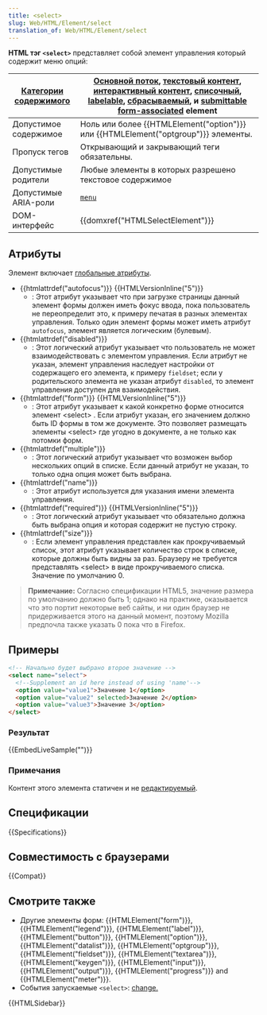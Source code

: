 ```yaml
---
title: <select>
slug: Web/HTML/Element/select
translation_of: Web/HTML/Element/select
---
```


**HTML тэг `<select>`** представляет собой элемент управления который содержит меню опций:

| [Категории содержимого](/ru/docs/HTML/Content_categories) | [Основной поток](/ru/docs/Web/Guide/HTML/Content_categories#Основной_поток), [текстовый контент](/ru/docs/Web/Guide/HTML/Content_categories#Phrasing_content), [интерактивный контент](/ru/docs/HTML/Content_categories#Interactive_content), [списочный](/ru/docs/HTML/Content_categories#Form_listed), [labelable](/ru/docs/HTML/Content_categories#Form_labelable), [сбрасываемый](/ru/docs/HTML/Content_categories#Form_resettable), и [submittable](/ru/docs/HTML/Content_categories#Form_submittable) [form-associated](/ru/docs/HTML/Content_categories#Form-associated_) element |
| --------------------------------------------------------- | ---------------------------------------------------------------------------------------------------------------------------------------------------------------------------------------------------------------------------------------------------------------------------------------------------------------------------------------------------------------------------------------------------------------------------------------------------------------------------------------------------------------------------------------------------------------------------------------- |
| Допустимое содержимое                                     | Ноль или более {{HTMLElement("option")}} или {{HTMLElement("optgroup")}} элементы.                                                                                                                                                                                                                                                                                                                                                                                                                                                                                                       |
| Пропуск тегов                                             | Открывающий и закрывающий теги обязательны.                                                                                                                                                                                                                                                                                                                                                                                                                                                                                                                                              |
| Допустимые родители                                       | Любые элементы в которых разрешено текстовое содержимое                                                                                                                                                                                                                                                                                                                                                                                                                                                                                                                                  |
| Допустимые ARIA-роли                                      | <code><a href="/ru/docs/Web/Accessibility/ARIA/Roles/menu_role">menu</a></code>                                                                                                                                                                                                                                                                                                                                                                                                                                                                                                          |
| DOM-интерфейс                                             | {{domxref("HTMLSelectElement")}}                                                                                                                                                                                                                                                                                                                                                                                                                                                                                                                                                         |

## Атрибуты

Элемент включает [глобальные атрибуты](/ru/docs/Web/HTML/Global_attributes).

- {{htmlattrdef("autofocus")}} {{HTMLVersionInline("5")}}
  - : Этот атрибут указывает что при загрузке страницы данный элемент формы должен иметь фокус ввода, пока пользователь не переопределит это, к примеру печатая в разных элементах управления. Только один элемент формы может иметь атрибут `autofocus`, элемент является логическим (булевым).
- {{htmlattrdef("disabled")}}
  - : Этот логический атрибут указывает что пользователь не может взаимодействовать с элементом управления. Если атрибут не указан, элемент управления наследует настройки от содержащего его элемента, к примеру `fieldset`; если у родительского элемента не указан атрибут `disabled`, то элемент управления доступен для взаимодействия.
- {{htmlattrdef("form")}} {{HTMLVersionInline("5")}}
  - : Этот атрибут указывает к какой конкретно форме относится элемент \<select> . Если атрибут указан, его значением должно быть ID формы в том же документе. Это позволяет размещать элементы \<select> где угодно в документе, а не только как потомки форм.
- {{htmlattrdef("multiple")}}
  - : Этот логический атрибут указывает что возможен выбор нескольких опций в списке. Если данный атрибут не указан, то только одна опция может быть выбрана.
- {{htmlattrdef("name")}}
  - : Этот атрибут используется для указания имени элемента управления.
- {{htmlattrdef("required")}} {{HTMLVersionInline("5")}}
  - : Этот логический атрибут указывает что обязательно должна быть выбрана опция и которая содержит не пустую строку.
- {{htmlattrdef("size")}}
  - : Если элемент управления представлен как прокручиваемый список, этот атрибут указывает количество строк в списке, которые должны быть видны за раз. Браузеру не требуется представлять \<select> в виде прокручиваемого списка. Значение по умолчанию 0.

> **Примечание:** Согласно спецификации HTML5, значение размера по умолчанию должно быть 1; однако на практике, оказывается что это портит некоторые веб сайты, и ни один браузер не придерживается этого на данный момент, поэтому Mozilla предпочла также указать 0 пока что в Firefox.

## Примеры

```html
<!-- Начально будет выбрано второе значение -->
<select name="select">
  <!--Supplement an id here instead of using 'name'-->
  <option value="value1">Значение 1</option>
  <option value="value2" selected>Значение 2</option>
  <option value="value3">Значение 3</option>
</select>
```

### Результат

{{EmbedLiveSample("")}}

### Примечания

Контент этого элемента статичен и не [редактируемый](/ru/docs/HTML/Content_Editable).

## Спецификации

{{Specifications}}

## Совместимость с браузерами

{{Compat}}

## Смотрите также

- Другие элементы форм: {{HTMLElement("form")}}, {{HTMLElement("legend")}}, {{HTMLElement("label")}}, {{HTMLElement("button")}}, {{HTMLElement("option")}}, {{HTMLElement("datalist")}}, {{HTMLElement("optgroup")}}, {{HTMLElement("fieldset")}}, {{HTMLElement("textarea")}}, {{HTMLElement("keygen")}}, {{HTMLElement("input")}}, {{HTMLElement("output")}}, {{HTMLElement("progress")}} and {{HTMLElement("meter")}}.
- События запускаемые `<select>`: [change.](/ru/docs/Web/Events/change)

{{HTMLSidebar}}
